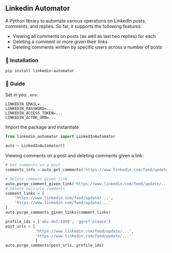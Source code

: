 ## Linkedin Automator

A Python library to automate various operations on LinkedIn posts, comments, and replies. So far, it supports the following features:
- Viewing all comments on posts (as well as last two replies) for each
- Deleting a comment or more given their links
- Deleting comments written by specific users across a number of posts 

### 🚀 Installation
```
pip install linkedin-automator
```

### 📒 Guide

Set in you `.env`:
```
LINKEDIN_EMAIL=...
LINKEDIN_PASSWORD=...
LINKEDIN_ACCESS_TOKEN=...
LINKEDIN_ACTOR_URN=...
```

Import the package and instantiate


```python
from linkedin_automator import LinkedInAutomator

auto = LinkedInAutomator()
```

Viewing comments on a post and deleting comments given a link:


```python
# Get comments on a post
comments_info = auto.get_comments('https://www.linkedin.com/feed/update/...')

# Delete comment given link
auto.purge_comment_given_link('https://www.linkedin.com/feed/update/...')
# Delete multiple comments
comment_links = [
    'https://www.linkedin.com/feed/update/...',
    'https://www.linkedin.com/feed/update/...'
]
auto.purge_comments_given_links(comment_links)
```


```python
profile_ids = ['abc-def-1999', 'ggref-please']
post_urls = [
             'https://www.linkedin.com/feed/update/...', 
             'https://www.linkedin.com/feed/update/...'
             ]
auto.purge_comments(post_urls, profile_ids)
```

